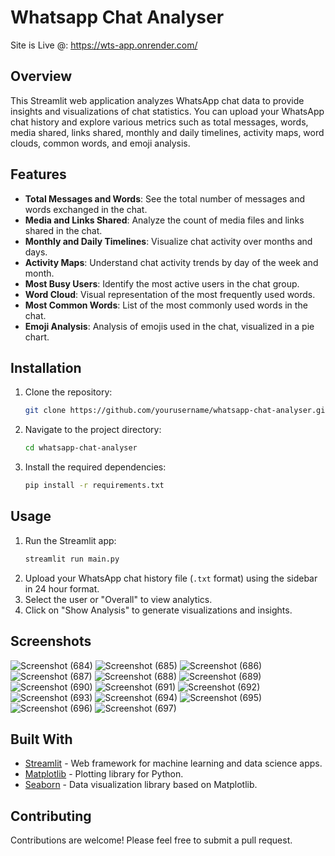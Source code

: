 
# Whatsapp Chat Analyser
Site is Live @: https://wts-app.onrender.com/
## Overview
This Streamlit web application analyzes WhatsApp chat data to provide insights and visualizations of chat statistics. You can upload your WhatsApp chat history and explore various metrics such as total messages, words, media shared, links shared, monthly and daily timelines, activity maps, word clouds, common words, and emoji analysis.

## Features
- **Total Messages and Words**: See the total number of messages and words exchanged in the chat.
- **Media and Links Shared**: Analyze the count of media files and links shared in the chat.
- **Monthly and Daily Timelines**: Visualize chat activity over months and days.
- **Activity Maps**: Understand chat activity trends by day of the week and month.
- **Most Busy Users**: Identify the most active users in the chat group.
- **Word Cloud**: Visual representation of the most frequently used words.
- **Most Common Words**: List of the most commonly used words in the chat.
- **Emoji Analysis**: Analysis of emojis used in the chat, visualized in a pie chart.

## Installation
1. Clone the repository:
   ```bash
   git clone https://github.com/yourusername/whatsapp-chat-analyser.git
   ```
2. Navigate to the project directory:
   ```bash
   cd whatsapp-chat-analyser
   ```
3. Install the required dependencies:
   ```bash
   pip install -r requirements.txt
   ```

## Usage
1. Run the Streamlit app:
   ```bash
   streamlit run main.py
   ```
2. Upload your WhatsApp chat history file (`.txt` format) using the sidebar in 24 hour format.
3. Select the user or "Overall" to view analytics.
4. Click on "Show Analysis" to generate visualizations and insights.

## Screenshots
![Screenshot (684)](https://github.com/user-attachments/assets/b4cf9820-b0d9-4c89-a889-a9c975c30d5a)
![Screenshot (685)](https://github.com/user-attachments/assets/693b709b-8e1c-40c7-ad9c-aa44db28ae2a)
![Screenshot (686)](https://github.com/user-attachments/assets/f8f00f0f-a898-4db2-9419-296d57877407)
![Screenshot (687)](https://github.com/user-attachments/assets/e2bd299d-5088-4e23-9029-5619c85c1107)
![Screenshot (688)](https://github.com/user-attachments/assets/2105f6ef-5778-49e2-b717-4e8b5d40b043)
![Screenshot (689)](https://github.com/user-attachments/assets/0af50640-5d8a-45cc-ae59-eefbdb2d67b5)
![Screenshot (690)](https://github.com/user-attachments/assets/91a6b4a6-5d0e-480b-86c4-7dc7e3ad0a92)
![Screenshot (691)](https://github.com/user-attachments/assets/1acff444-f123-43f3-9d54-53927fcb4f91)
![Screenshot (692)](https://github.com/user-attachments/assets/02ed9b1e-dfe7-4425-aead-317385b80f50)
![Screenshot (693)](https://github.com/user-attachments/assets/266e9588-516e-42fb-8bb0-c2a85bdd345c)
![Screenshot (694)](https://github.com/user-attachments/assets/98518ad0-98aa-4084-8762-ca350af553d4)
![Screenshot (695)](https://github.com/user-attachments/assets/c2b434ae-2fdf-4072-824f-b4f2447e5769)
![Screenshot (696)](https://github.com/user-attachments/assets/b23b1b69-17ec-4cb1-824a-54a519d978fb)
![Screenshot (697)](https://github.com/user-attachments/assets/e555425b-7a03-45b1-90d2-9e71a7c422c7)


## Built With
- [Streamlit](https://streamlit.io/) - Web framework for machine learning and data science apps.
- [Matplotlib](https://matplotlib.org/) - Plotting library for Python.
- [Seaborn](https://seaborn.pydata.org/) - Data visualization library based on Matplotlib.

## Contributing
Contributions are welcome! Please feel free to submit a pull request.




